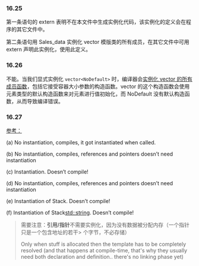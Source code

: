 ### 16.25
第一条语句的 extern 表明不在本文件中生成实例化代码，该实例化的定义会在程序的其它文件中。

第二条语句用 Sales_data 实例化 vector 模版类的所有成员，在其它文件中可用 extern 声明此实例化，使用此定义。

### 16.26
不能。当我们显式实例化 `vector<NoDefault>` 时，编译器会<u>实例化 vector 的所有成员函数</u>，包括它接受容器大小参数的构造函数。vector 的这个构造函数会使用元素类型的默认构造函数来对元素进行值初始化，而 NoDefault 没有默认构造函数，从而导致编译错误。

### 16.27
[参考：](https://stackoverflow.com/questions/21598635/how-is-a-template-instantiated)

(a) No instantiation, compiles, it got instantiated when called.

(b) No instantiation, compiles, references and pointers doesn’t need instantiation

(c) Instantiation. Doesn’t compile!

(d) No instantiation, compiles, references and pointers doesn’t need instantiation

(e) Instantiation of Stack<char>. Doesn’t compile!

(f) Instantiation of Stack<std::string>. Doesn’t compile!
> 需要注意：**引用/指针**不需要实例化，因为没有数据被分配内存（一个指针只是一个包含地址的若干> 个字节，不必存储）
>
> Only when stuff is allocated then the template has to be completely resolved (and that happens at compile-time, that's why they usually need both declaration and definition.. there's no linking phase yet)
